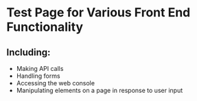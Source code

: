 # Test Page for Various Front End Functionality

## Including:

  - Making API calls
  - Handling forms
  - Accessing the web console
  - Manipulating elements on a page in response to user input